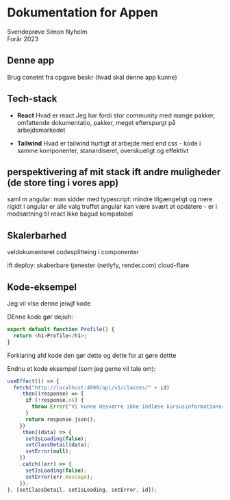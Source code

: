# Dokumentation for Appen

Svendeprøve Simon Nyholm  
Forår 2023

## Denne app

Brug conetnt fra opgave beskr (hvad skal denne app kunne)

## Tech-stack

- **React** Hvad er react
  Jeg har fordi stor community med mange pakker, omfattende dokumentatio, pakker, meget efterspurgt på arbejdsmarkedet

- **Tailwind** Hvad er tailwind
  hurtigt at arbejde med end css - kode i samme komponenter, stanardiseret, overskueligt og effektivt

## perspektivering af mit stack ift andre muligheder (de store ting i vores app)

saml m angular:
man sidder med typescript: mindre tilgængeligt og mere rigidt
i angular er alle valg truffet
angular kan være svært at opdatere - er i modsætning til react ikke bagud kompatobel

## Skalerbarhed

veldokumenteret
codesplitteing i componenter

ift deploy: skaberbare tjenester (netlyfy, render.com)
cloud-flare

## Kode-eksempel

Jeg vil vise denne jeiwjf kode

DEnne kode gør dejiuh:

```javascript
export default function Profile() {
  return <h1>Profile</h1>;
}
```

Forklaring afd kode den gør dette og dette for at gøre dettte

Endnu et kode eksempel (som jeg gerne vil tale om):

```javascript
useEffect(() => {
  fetch("http://localhost:4000/api/v1/classes/" + id)
    .then((response) => {
      if (!response.ok) {
        throw Error("Vi kunne desværre ikke indlæse kursusinformationerne");
      }
      return response.json();
    })
    .then((data) => {
      setIsLoading(false);
      setClassDetail(data);
      setError(null);
    })
    .catch((err) => {
      setIsLoading(false);
      setError(err.message);
    });
}, [setClassDetail, setIsLoading, setError, id]);
```
